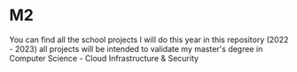 # M2
You can find all the school projects I will do this year in this repository (2022 - 2023)
all projects will be intended to validate my master's degree in Computer Science - Cloud Infrastructure & Security
